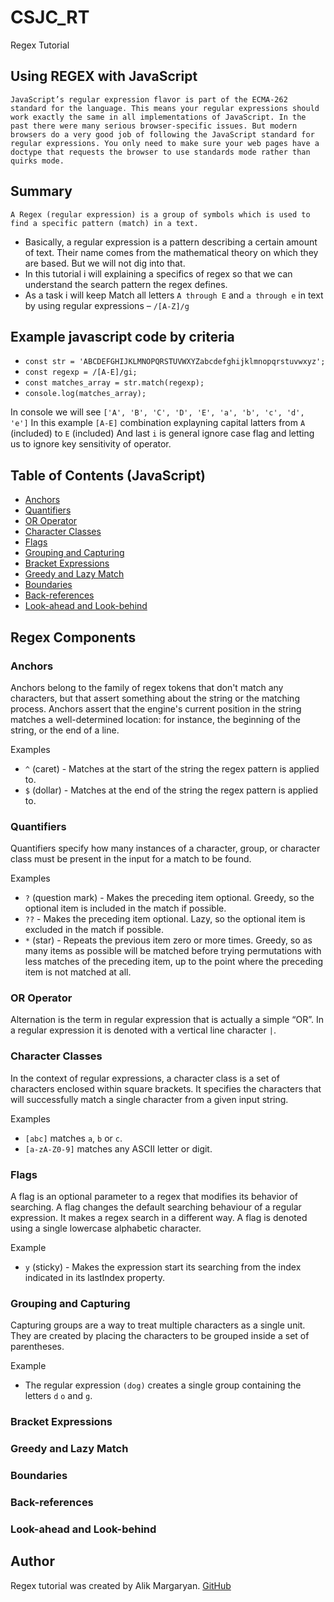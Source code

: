 # CSJC_RT
Regex Tutorial

## Using REGEX with JavaScript

```JavaScript’s regular expression flavor is part of the ECMA-262 standard for the language. This means your regular expressions should work exactly the same in all implementations of JavaScript. In the past there were many serious browser-specific issues. But modern browsers do a very good job of following the JavaScript standard for regular expressions. You only need to make sure your web pages have a doctype that requests the browser to use standards mode rather than quirks mode.```

## Summary

```A Regex (regular expression) is a group of symbols which is used to find a specific pattern (match) in a text.```
* Basically, a regular expression is a pattern describing a certain amount of text. Their name comes from the mathematical theory on which they are based. But we will not dig into that. 
* In this tutorial i will explaining a specifics of regex so that we can understand the search pattern the regex defines.
* As a task i will keep Match all letters `A through E` and `a through e` in text by using regular expressions &ndash; `/[A-Z]/g`

## Example javascript code by criteria

* ```const str = 'ABCDEFGHIJKLMNOPQRSTUVWXYZabcdefghijklmnopqrstuvwxyz';```
* ```const regexp = /[A-E]/gi;```
* ```const matches_array = str.match(regexp);```
* ```console.log(matches_array);```

In console we will see ```['A', 'B', 'C', 'D', 'E', 'a', 'b', 'c', 'd', 'e']```
In this example `[A-E]` combination explayning capital latters from `A` (included) to `E` (included) And last `i` is general ignore case flag and letting us to ignore key sensitivity of operator.

## Table of Contents (JavaScript)

- [Anchors](#anchors)
- [Quantifiers](#quantifiers)
- [OR Operator](#or-operator)
- [Character Classes](#character-classes)
- [Flags](#flags)
- [Grouping and Capturing](#grouping-and-capturing)
- [Bracket Expressions](#bracket-expressions)
- [Greedy and Lazy Match](#greedy-and-lazy-match)
- [Boundaries](#boundaries)
- [Back-references](#back-references)
- [Look-ahead and Look-behind](#look-ahead-and-look-behind)

## Regex Components

### Anchors

Anchors belong to the family of regex tokens that don't match any characters, but that assert something about the string or the matching process. Anchors assert that the engine's current position in the string matches a well-determined location: for instance, the beginning of the string, or the end of a line.

Examples
* `^` (caret) -  Matches at the start of the string the regex pattern is applied to.
* `$` (dollar) - Matches at the end of the string the regex pattern is applied to.

### Quantifiers

Quantifiers specify how many instances of a character, group, or character class must be present in the input for a match to be found.

Examples
* `?` (question mark) - 	Makes the preceding item optional. Greedy, so the optional item is included in the match if possible.
* `??` - Makes the preceding item optional. Lazy, so the optional item is excluded in the match if possible.
* `*` (star) - Repeats the previous item zero or more times. Greedy, so as many items as possible will be matched before trying permutations with less matches of the preceding item, up to the point where the preceding item is not matched at all.

### OR Operator

Alternation is the term in regular expression that is actually a simple “OR”. In a regular expression it is denoted with a vertical line character `|`.

### Character Classes

In the context of regular expressions, a character class is a set of characters enclosed within square brackets. It specifies the characters that will successfully match a single character from a given input string.

Examples 
* `[abc]` matches `a`, `b` or `c`.
* `[a-zA-Z0-9]` matches any ASCII letter or digit.

### Flags

A flag is an optional parameter to a regex that modifies its behavior of searching. A flag changes the default searching behaviour of a regular expression. It makes a regex search in a different way. A flag is denoted using a single lowercase alphabetic character.

Example
* `y` (sticky) - Makes the expression start its searching from the index indicated in its lastIndex property.

### Grouping and Capturing

Capturing groups are a way to treat multiple characters as a single unit. They are created by placing the characters to be grouped inside a set of parentheses.

Example
* The regular expression `(dog)` creates a single group containing the letters `d` `o` and `g`.

### Bracket Expressions



### Greedy and Lazy Match

### Boundaries

### Back-references

### Look-ahead and Look-behind

## Author

Regex tutorial was created by Alik Margaryan. [GitHub](https://github.com/AM0726Github)